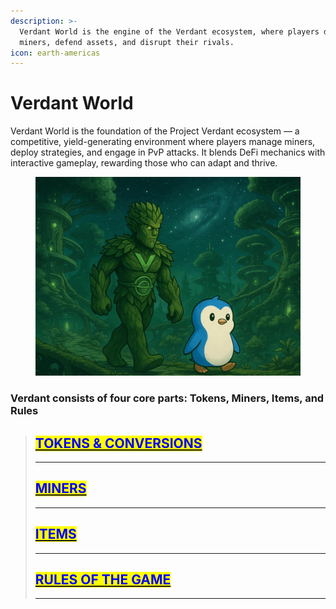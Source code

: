 ```yaml
---
description: >-
  Verdant World is the engine of the Verdant ecosystem, where players deploy
  miners, defend assets, and disrupt their rivals.
icon: earth-americas
---
```


# Verdant World

Verdant World is the foundation of the Project Verdant ecosystem — a competitive, yield-generating environment where players manage miners, deploy strategies, and engage in PvP attacks. It blends DeFi mechanics with interactive gameplay, rewarding those who can adapt and thrive.

<figure><img src="../../.gitbook/assets/Vex and penguin walk (1).gif" alt=""><figcaption></figcaption></figure>

### Verdant consists of four core parts: **Tokens**, **Miners**, **Items**, and **Rules**

> ## [<mark style="color:blue;">TOKENS & CONVERSIONS</mark>](tokens-and-conversions.md) <a href="#https-app.gitbook.com-o-djayiipj1o2szilj6clo-s-4g4yfvdlxe0rlljqwylv-changes-114-how-it-works-verdant" id="https-app.gitbook.com-o-djayiipj1o2szilj6clo-s-4g4yfvdlxe0rlljqwylv-changes-114-how-it-works-verdant"></a>
>
> ***
>
> ## [<mark style="color:blue;">MINERS</mark>](https://project-verdant.gitbook.io/whitepaper/how-it-works/verdant-world/miners)
>
> ***
>
> ## [<mark style="color:blue;">ITEMS</mark>](https://project-verdant.gitbook.io/whitepaper/how-it-works/verdant-world/items)
>
> ***
>
> ## [<mark style="color:blue;">RULES OF THE GAME</mark>](https://project-verdant.gitbook.io/whitepaper/how-it-works/verdant-world/rules-of-the-game)
>
> ***

